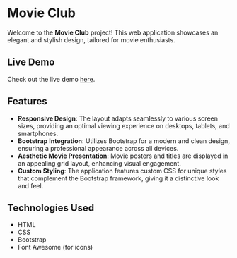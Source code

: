 # Movie Club

Welcome to the **Movie Club** project! This web application showcases an elegant and stylish design, tailored for movie enthusiasts.

## Live Demo

Check out the live demo [here](https://omar-ra7al.github.io/Movie-Club/#).

## Features

- **Responsive Design**: The layout adapts seamlessly to various screen sizes, providing an optimal viewing experience on desktops, tablets, and smartphones.
- **Bootstrap Integration**: Utilizes Bootstrap for a modern and clean design, ensuring a professional appearance across all devices.
- **Aesthetic Movie Presentation**: Movie posters and titles are displayed in an appealing grid layout, enhancing visual engagement.
- **Custom Styling**: The application features custom CSS for unique styles that complement the Bootstrap framework, giving it a distinctive look and feel.

## Technologies Used

- HTML
- CSS
- Bootstrap
- Font Awesome (for icons)
